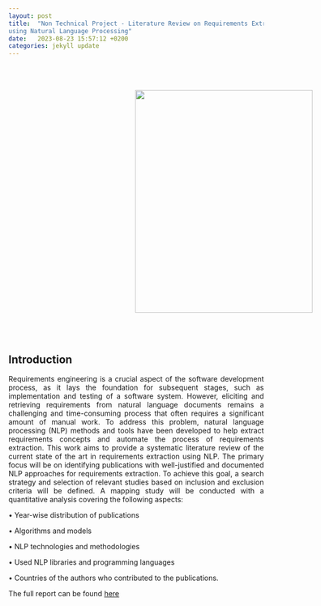 ```yaml
---
layout: post
title:  "Non Technical Project - Literature Review on Requirements Extraction
using Natural Language Processing"
date:   2023-08-23 15:57:12 +0200
categories: jekyll update
---
```


<img src="{{site.baseurl}}/assets/ntp.jpg" width="350" height="440" style="vertical-align:middle;margin:50px 250px">

## Introduction

<div style="text-align: justify;">
   Requirements engineering is a crucial aspect of the software development process, as it lays
the foundation for subsequent stages, such as implementation and testing of a software
system. However, eliciting and retrieving requirements from natural language documents
remains a challenging and time-consuming process that often requires a significant amount
of manual work. To address this problem, natural language processing (NLP) methods
and tools have been developed to help extract requirements concepts and automate the
process of requirements extraction.
This work aims to provide a systematic literature review of the current state of the art in
requirements extraction using NLP. The primary focus will be on identifying publications
with well-justified and documented NLP approaches for requirements extraction. To
achieve this goal, a search strategy and selection of relevant studies based on inclusion and
exclusion criteria will be defined. A mapping study will be conducted with a quantitative
analysis covering the following aspects:
</div>


• Year-wise distribution of publications

• Algorithms and models

• NLP technologies and methodologies

• Used NLP libraries and programming languages

• Countries of the authors who contributed to the publications.

The full report can be found [here]({{site.baseurl}}/assets/NTP-Report.pdf)

[jekyll-docs]: https://jekyllrb.com/docs/home
[jekyll-gh]:   https://github.com/jekyll/jekyll
[jekyll-talk]: https://talk.jekyllrb.com/

